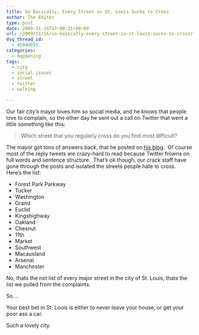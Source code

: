 ```yaml
---
title: So Basically, Every Street in St. Louis Sucks to Cross
author: The Editor
type: post
date: 2009-11-16T17:00:21+00:00
url: /2009/11/16/so-basically-every-street-in-st-louis-sucks-to-cross/
dsq_thread_id:
  - 45940935
categories:
  - Happening
tags:
  - city
  - social issues
  - street
  - twitter
  - walking

---
```

<div>
  Our fair city&#8217;s mayor loves him so social media, and he knows that people love to complain, so the other day he sent out a call on Twitter that went a little something like this:
</div>

> <div>
>   Which street that you regularly cross do you find most difficult?
> </div>

<div>
  The mayor got tons of answers back, that he posted on <a href="http://www.mayorslay.com/desk/display-print.asp?deskID=1369" target="_blank">his blog</a>.  Of course most of the reply tweets are crazy-hard to read because Twitter frowns on full words and sentence structure.  That&#8217;s ok though, our crack staff have gone through the posts and isolated the streets people hate to cross.
</div>

<div>
  Here&#8217;s the list:
</div>

  * Forest Park Parkway
  * Tucker
  * Washington
  * Grand
  * Euclid
  * Kingshighway
  * Oakland
  * Chesnut
  * 11th
  * Market
  * Southwest
  * Macausland
  * Arsenal
  * Manchester

No, thats the not list of every major street in the city of St. Louis, thats the list we pulled from the complaints.

So&#8230;

Your best bet in St. Louis is either to never leave your house, or get your poor ass a car.

Such a lovely city.